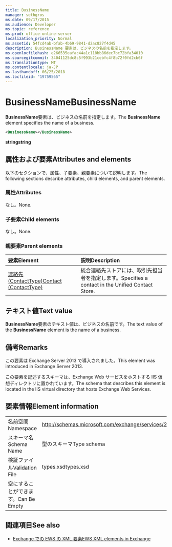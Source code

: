 ```yaml
---
title: BusinessName
manager: sethgros
ms.date: 09/17/2015
ms.audience: Developer
ms.topic: reference
ms.prod: office-online-server
localization_priority: Normal
ms.assetid: 54fcd4ab-bfab-4b69-9841-d2ac827f4d45
description: BusinessName 要素は、ビジネスの名前を指定します。
ms.openlocfilehash: e266535eafac44a1c118bb86dec7bc72bfa34010
ms.sourcegitcommit: 34041125dc8c5f993b21cebfc4f8b72f0fd2cb6f
ms.translationtype: MT
ms.contentlocale: ja-JP
ms.lasthandoff: 06/25/2018
ms.locfileid: "19759565"
---
```

# <a name="businessname"></a><span data-ttu-id="05e93-103">BusinessName</span><span class="sxs-lookup"><span data-stu-id="05e93-103">BusinessName</span></span>

<span data-ttu-id="05e93-104">**BusinessName**要素は、ビジネスの名前を指定します。</span><span class="sxs-lookup"><span data-stu-id="05e93-104">The **BusinessName** element specifies the name of a business.</span></span> 
  
```XML
<BusinessName></BusinessName>
```

 <span data-ttu-id="05e93-105">**string**</span><span class="sxs-lookup"><span data-stu-id="05e93-105">**string**</span></span>
## <a name="attributes-and-elements"></a><span data-ttu-id="05e93-106">属性および要素</span><span class="sxs-lookup"><span data-stu-id="05e93-106">Attributes and elements</span></span>

<span data-ttu-id="05e93-107">以下のセクションで、属性、子要素、親要素について説明します。</span><span class="sxs-lookup"><span data-stu-id="05e93-107">The following sections describe attributes, child elements, and parent elements.</span></span>
  
### <a name="attributes"></a><span data-ttu-id="05e93-108">属性</span><span class="sxs-lookup"><span data-stu-id="05e93-108">Attributes</span></span>

<span data-ttu-id="05e93-109">なし。</span><span class="sxs-lookup"><span data-stu-id="05e93-109">None.</span></span>
  
### <a name="child-elements"></a><span data-ttu-id="05e93-110">子要素</span><span class="sxs-lookup"><span data-stu-id="05e93-110">Child elements</span></span>

<span data-ttu-id="05e93-111">なし。</span><span class="sxs-lookup"><span data-stu-id="05e93-111">None.</span></span>
  
### <a name="parent-elements"></a><span data-ttu-id="05e93-112">親要素</span><span class="sxs-lookup"><span data-stu-id="05e93-112">Parent elements</span></span>

|<span data-ttu-id="05e93-113">**要素**</span><span class="sxs-lookup"><span data-stu-id="05e93-113">**Element**</span></span>|<span data-ttu-id="05e93-114">**説明**</span><span class="sxs-lookup"><span data-stu-id="05e93-114">**Description**</span></span>|
|:-----|:-----|
|[<span data-ttu-id="05e93-115">連絡先 (ContactType)</span><span class="sxs-lookup"><span data-stu-id="05e93-115">Contact (ContactType)</span></span>](contact-contacttype.md) <br/> |<span data-ttu-id="05e93-116">統合連絡先ストアには、取引先担当者を指定します。</span><span class="sxs-lookup"><span data-stu-id="05e93-116">Specifies a contact in the Unified Contact Store.</span></span>  <br/> |
   
## <a name="text-value"></a><span data-ttu-id="05e93-117">テキスト値</span><span class="sxs-lookup"><span data-stu-id="05e93-117">Text value</span></span>

<span data-ttu-id="05e93-118">**BusinessName**要素のテキスト値は、ビジネスの名前です。</span><span class="sxs-lookup"><span data-stu-id="05e93-118">The text value of the **BusinessName** element is the name of a business.</span></span> 
  
## <a name="remarks"></a><span data-ttu-id="05e93-119">備考</span><span class="sxs-lookup"><span data-stu-id="05e93-119">Remarks</span></span>

<span data-ttu-id="05e93-120">この要素は Exchange Server 2013 で導入されました。</span><span class="sxs-lookup"><span data-stu-id="05e93-120">This element was introduced in Exchange Server 2013.</span></span>
  
<span data-ttu-id="05e93-121">この要素を記述するスキーマは、Exchange Web サービスをホストする IIS 仮想ディレクトリに置かれています。</span><span class="sxs-lookup"><span data-stu-id="05e93-121">The schema that describes this element is located in the IIS virtual directory that hosts Exchange Web Services.</span></span>
  
## <a name="element-information"></a><span data-ttu-id="05e93-122">要素情報</span><span class="sxs-lookup"><span data-stu-id="05e93-122">Element information</span></span>

|||
|:-----|:-----|
|<span data-ttu-id="05e93-123">名前空間</span><span class="sxs-lookup"><span data-stu-id="05e93-123">Namespace</span></span>  <br/> |http://schemas.microsoft.com/exchange/services/2006/types  <br/> |
|<span data-ttu-id="05e93-124">スキーマ名</span><span class="sxs-lookup"><span data-stu-id="05e93-124">Schema Name</span></span>  <br/> |<span data-ttu-id="05e93-125">型のスキーマ</span><span class="sxs-lookup"><span data-stu-id="05e93-125">Type schema</span></span>  <br/> |
|<span data-ttu-id="05e93-126">検証ファイル</span><span class="sxs-lookup"><span data-stu-id="05e93-126">Validation File</span></span>  <br/> |<span data-ttu-id="05e93-127">types.xsd</span><span class="sxs-lookup"><span data-stu-id="05e93-127">types.xsd</span></span>  <br/> |
|<span data-ttu-id="05e93-128">空にすることができます。</span><span class="sxs-lookup"><span data-stu-id="05e93-128">Can Be Empty</span></span>  <br/> ||
   
## <a name="see-also"></a><span data-ttu-id="05e93-129">関連項目</span><span class="sxs-lookup"><span data-stu-id="05e93-129">See also</span></span>



- [<span data-ttu-id="05e93-130">Exchange での EWS の XML 要素</span><span class="sxs-lookup"><span data-stu-id="05e93-130">EWS XML elements in Exchange</span></span>](ews-xml-elements-in-exchange.md)

